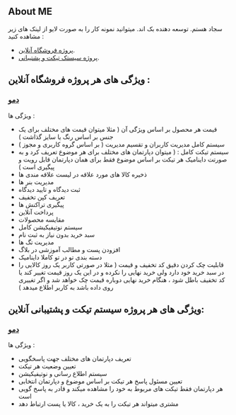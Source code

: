 ## About ME

سجاد هستم. توسعه دهنده بک اند. میتوانید نمونه کار را به صورت لایو از لینک های زیر مشاهده کنید :

- [پروژه فروشگاه آنلاین](https://ecommerce.webpich.ir).
- [پروژه سیستک تیکت و پشتیبانی](https://ecommerce.webpich.ir/).



## ویژگی های هر پروژه فروشگاه آنلاین :
### [دمو](https://ecommerce.webpich.ir)
ویژگی ها :
+ قیمت هر محصول بر اساس ویژگی آن ( مثلا میتوان قیمت های مختلف برای یک جنس بر اساس رنگ یا سایز گذاشت )
+ سیستم کامل مدیریت کاربران و تقسیم مدیریت ( بر اساس گروه کاربری و مجوز )
+ سیستم تیکت کامل : ( میتوان دپارتمان های مختلف برای هر موضوع تعریف کرد و به صورتت داینامیک هر تیکت بر اساس موضوع فقط برای همان دپارتمان قابل رویت و پیگیری است )
+ ذخیره کالا های مورد علاقه در لیست علاقه مندی ها
+ مدیریت بنر ها
+ ثبت دیدگاه و تایید دیدگاه
+ تعریف کپن تخفیف
+ پیگیری تراکنش ها
+ پرداخت آنلاین
+ مقایسه محصولات
+ سیستم نوتیفیکیشن کامل
+ سبد خرید بدون نیاز به ثبت نام
+ مدیریت تگ ها
+ افزودن پست و مطالب آموزشی در بلاگ
+ دسته بندی تو در تو کاملا داینامیک
+ قابلیت چک کردن دقیق کد تخفیف و قیمت ( مثلا در صورتی کاربر یک روز کالایی را در سبد خرید خود دارد ولی خرید نهایی را نکرده و در این یک روز قیمت تغییر کند یا کد تخفیف باطل شود ، هنگام خرید نهایی دوباره قیمت چک خواهد شد و اگر تغییری روی داده باشد به کاربر اطلاع میدهد )


## ویژگی های هر پروژه سیستم تیکت و پشتیبانی آنلاین:
### [دمو](https://ecommerce.webpich.ir)
ویژگی ها :
+ تعریف دپارتمان های مختلف جهت پاسخگویی
+ تعیین وضعیت هر تیکت
+ سیستم اطلاع رسانی و نوتیفیکیشن
+ تعیین مسئول پاسخ هر تیکت بر اساس موضوع و دپارتمان انتخابی
+ هر دپارتمان فقط تیکت های مربوط به خود را مشاهده میکند و قادر به پاسخ گویی است
+ مشتری میتواند هر تیکت را به یک خرید ، کالا یا پست ارتباط دهد
